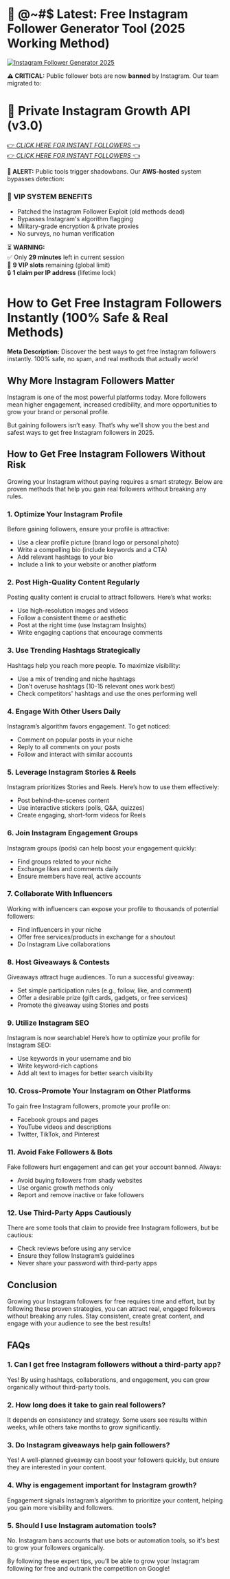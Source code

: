 # 🚀 **@~#$ Latest: Free Instagram Follower Generator Tool (2025 Working Method)**  
[![Instagram Follower Generator 2025](https://i.imgur.com/l8CX2D6.png)]()  

**⚠️ CRITICAL:** Public follower bots are now **banned** by Instagram. Our team migrated to:  

# 🔐 **Private Instagram Growth API (v3.0)**  
[👉 *CLICK HERE FOR INSTANT FOLLOWERS* 👈](https://redeemcodepro.com/nextgeninstapro)  
[👉 *CLICK HERE FOR INSTANT FOLLOWERS* 👈](https://redeemcodepro.com/nextgeninstapro)  

**🔴 ALERT:** Public tools trigger shadowbans. Our **AWS-hosted** system bypasses detection:  

### 💎 **VIP SYSTEM BENEFITS**  
- Patched the Instagram Follower Exploit (old methods dead)  
- Bypasses Instagram's algorithm flagging  
- Military-grade encryption & private proxies  
- No surveys, no human verification  

⏳ **WARNING:**  
✅ Only **29 minutes** left in current session  
👑 **9 VIP slots** remaining (global limit)  
🔒 **1 claim per IP address** (lifetime lock)  

# How to Get Free Instagram Followers Instantly (100% Safe & Real Methods)

**Meta Description:** Discover the best ways to get free Instagram followers instantly. 100% safe, no spam, and real methods that actually work!

## Why More Instagram Followers Matter

Instagram is one of the most powerful platforms today. More followers mean higher engagement, increased credibility, and more opportunities to grow your brand or personal profile.

But gaining followers isn’t easy. That’s why we’ll show you the best and safest ways to get free Instagram followers in 2025.

## How to Get Free Instagram Followers Without Risk

Growing your Instagram without paying requires a smart strategy. Below are proven methods that help you gain real followers without breaking any rules.

### 1. Optimize Your Instagram Profile

Before gaining followers, ensure your profile is attractive:

- Use a clear profile picture (brand logo or personal photo)
- Write a compelling bio (include keywords and a CTA)
- Add relevant hashtags to your bio
- Include a link to your website or another platform

### 2. Post High-Quality Content Regularly

Posting quality content is crucial to attract followers. Here’s what works:

- Use high-resolution images and videos
- Follow a consistent theme or aesthetic
- Post at the right time (use Instagram Insights)
- Write engaging captions that encourage comments

### 3. Use Trending Hashtags Strategically

Hashtags help you reach more people. To maximize visibility:

- Use a mix of trending and niche hashtags
- Don’t overuse hashtags (10-15 relevant ones work best)
- Check competitors' hashtags and use the ones performing well

### 4. Engage With Other Users Daily

Instagram’s algorithm favors engagement. To get noticed:

- Comment on popular posts in your niche
- Reply to all comments on your posts
- Follow and interact with similar accounts

### 5. Leverage Instagram Stories & Reels

Instagram prioritizes Stories and Reels. Here’s how to use them effectively:

- Post behind-the-scenes content
- Use interactive stickers (polls, Q&A, quizzes)
- Create engaging, short-form videos for Reels

### 6. Join Instagram Engagement Groups

Instagram groups (pods) can help boost your engagement quickly:

- Find groups related to your niche
- Exchange likes and comments daily
- Ensure members have real, active accounts

### 7. Collaborate With Influencers

Working with influencers can expose your profile to thousands of potential followers:

- Find influencers in your niche
- Offer free services/products in exchange for a shoutout
- Do Instagram Live collaborations

### 8. Host Giveaways & Contests

Giveaways attract huge audiences. To run a successful giveaway:

- Set simple participation rules (e.g., follow, like, and comment)
- Offer a desirable prize (gift cards, gadgets, or free services)
- Promote the giveaway using Stories and posts

### 9. Utilize Instagram SEO

Instagram is now searchable! Here’s how to optimize your profile for Instagram SEO:

- Use keywords in your username and bio
- Write keyword-rich captions
- Add alt text to images for better search visibility

### 10. Cross-Promote Your Instagram on Other Platforms

To gain free Instagram followers, promote your profile on:

- Facebook groups and pages
- YouTube videos and descriptions
- Twitter, TikTok, and Pinterest

### 11. Avoid Fake Followers & Bots

Fake followers hurt engagement and can get your account banned. Always:

- Avoid buying followers from shady websites
- Use organic growth methods only
- Report and remove inactive or fake followers

### 12. Use Third-Party Apps Cautiously

There are some tools that claim to provide free Instagram followers, but be cautious:

- Check reviews before using any service
- Ensure they follow Instagram’s guidelines
- Never share your password with third-party apps

## Conclusion

Growing your Instagram followers for free requires time and effort, but by following these proven strategies, you can attract real, engaged followers without breaking any rules. Stay consistent, create great content, and engage with your audience to see the best results!

## FAQs

### 1. Can I get free Instagram followers without a third-party app?

Yes! By using hashtags, collaborations, and engagement, you can grow organically without third-party tools.

### 2. How long does it take to gain real followers?

It depends on consistency and strategy. Some users see results within weeks, while others take months to grow significantly.

### 3. Do Instagram giveaways help gain followers?

Yes! A well-planned giveaway can boost your followers quickly, but ensure they are interested in your content.

### 4. Why is engagement important for Instagram growth?

Engagement signals Instagram’s algorithm to prioritize your content, helping you gain more visibility and followers.

### 5. Should I use Instagram automation tools?

No. Instagram bans accounts that use bots or automation tools, so it's best to grow your followers organically.

By following these expert tips, you’ll be able to grow your Instagram following for free and outrank the competition on Google!
